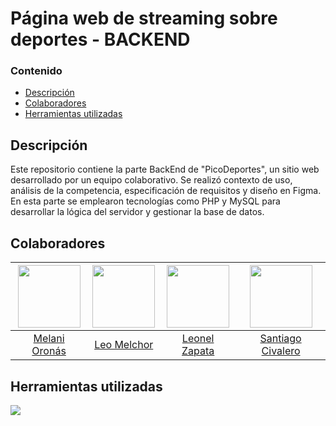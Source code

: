 # Página web de streaming sobre deportes - BACKEND

### Contenido
- [Descripción](https://github.com/mmmmel16/ProyectoStreaming---BackEnd#descripci%C3%B3n)
- [Colaboradores](https://github.com/mmmmel16/ProyectoStreaming---BackEnd#colaboradores)
- [Herramientas utilizadas](https://github.com/mmmmel16/ProyectoStreaming---BackEnd#herramientas-utilizadas)

## Descripción 
Este repositorio contiene la parte BackEnd de "PicoDeportes", un sitio web desarrollado por un equipo colaborativo. Se realizó contexto de uso, análisis de la competencia, especificación de requisitos y diseño en Figma. En esta parte se emplearon tecnologías como PHP y MySQL para desarrollar la lógica del servidor y gestionar la base de datos.

## Colaboradores
| [<img src="https://github.com/mmmmel16.png" width="100">](https://github.com/mmmmel16) | [<img src="https://github.com/melchorleo22.png" width="100">](https://github.com/melchorleo22) | [<img src="https://github.com/LeonelZ99.png" width="100">](https://github.com/LeonelZ99) | [<img src="https://github.com/santicivalero.png" width="100">](https://github.com/santicivalero) |
|:---:|:---:|:---:|:---:|
| [Melani Oronás](https://github.com/mmmmel16) | [Leo Melchor](https://github.com/melchorleo22) | [Leonel Zapata](https://github.com/LeonelZ99) | [Santiago Civalero](https://github.com/santicivalero) |

## Herramientas utilizadas
<img src="https://skillicons.dev/icons?i=github,php,mysql" />
